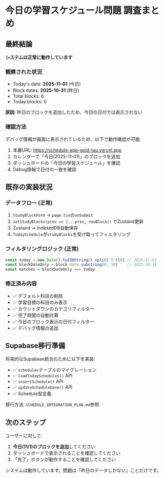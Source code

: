 # 今日の学習スケジュール問題 調査まとめ

## 最終結論

**システムは正常に動作しています**

### 観察された状況
- Today's date: **2025-11-01** (今日)
- Block dates: **2025-10-31** (昨日)
- Total blocks: 6
- Today blocks: 0

**原因**: 昨日のブロックを追加したため、今日の日付では表示されない

### 確認方法
デバッグ情報が画面に表示されているため、以下で動作確認が可能:
1. 本番URL: https://schedule-app-gold-tau.vercel.app
2. カレンダーで「今日(2025-11-01)」のブロックを追加
3. ダッシュボードの「今日の学習スケジュール」を確認
4. Debug情報で日付の一致を確認

## 既存の実装状況

### データフロー (正常)
1. `StudyBlockForm` → `page.tsx`の`onSubmit`
2. `setStudyBlocks(prev => [...prev, newBlock])` でZustand更新
3. Zustand → IndexedDB自動保存
4. `TodaySchedule`が`studyBlocks`を受け取ってフィルタリング

### フィルタリングロジック (正常)
```typescript
const today = new Date().toISOString().split('T')[0] // 2025-11-01
const blockDateOnly = block.date.substring(0, 10)    // 2025-10-31
const matches = blockDateOnly === today
```

### 修正済み内容
- ✅ デフォルト科目の削除
- ✅ 学習目標の科目のみ表示
- ✅ カウントダウンのカテゴリフィルター
- ✅ 完了時間の自動計算
- ✅ 今日のブロック表示の日付フィルター
- ✅ デバッグ情報の追加

## Supabase移行準備

将来的なSupabase統合のために以下を実装:
- ✅ `schedules`テーブルのマイグレーション
- ✅ `loadTodaySchedules()` API
- ✅ `insertSchedule()` API
- ✅ `updateScheduleDone()` API
- ✅ Schedule型定義

移行方法: `SCHEDULE_INTEGRATION_PLAN.md`参照

## 次のステップ

ユーザーに対して:
1. **今日(11/1)のブロックを追加**してください
2. ダッシュボードで表示されることを確認してください
3. 「完了」ボタンが動作することを確認してください

システムは動作しています。問題は「昨日のデータしかない」ことだけです。

